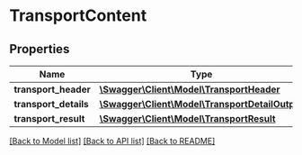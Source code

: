 # TransportContent

## Properties
Name | Type | Description | Notes
------------ | ------------- | ------------- | -------------
**transport_header** | [**\Swagger\Client\Model\TransportHeader**](TransportHeader.md) |  | 
**transport_details** | [**\Swagger\Client\Model\TransportDetailOutput**](TransportDetailOutput.md) |  | 
**transport_result** | [**\Swagger\Client\Model\TransportResult**](TransportResult.md) |  | 

[[Back to Model list]](../README.md#documentation-for-models) [[Back to API list]](../README.md#documentation-for-api-endpoints) [[Back to README]](../README.md)


